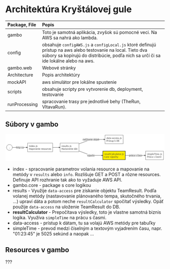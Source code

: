 # Architektúra Kryštálovej gule

| Package, File | Popis |
| :------------ | :---- |
| gambo         | Toto je samotná aplikácia, zvyšok sú pomocné veci. Na AWS sa nahrá ako lambda. |
| config        | obsahuje `configAWS.js` a `configLocal.js` ktoré definujú prístup na aws alebo testovanie na local. Tieto dva súbory sa kopírujú do distribúcie, podľa nich sa určí či sa ide lokálne alebo na aws. |
| gambo.web     | Webové stránky |
| Architecture  | Popis architektúry |
| mockAPI       | aws simulátor pre lokálne spustenie |
| scripts       | obsahuje scripty pre vytvorenie db, deployment, testovanie |
| runProcessing | spracovanie trasy pre jednotlivé behy (TheRun, VltavaRun). |

## Súbory v gambo

![štruktúra zdrojákov](../img/cb_logic.png)

* index - spracovanie parametrov volania resource a mapovanie na metódy v `results` alebo `info`. Rozlišuje GET a POST a rôzne resources. Definuje API rozhranie tak ako to vyžaduje AWS API.
* gambo.core - package s core logikou
* results - Využije `data-access` pre získanie objektu TeamResult. Podľa volanej metódy (nastavovanie plánovaného tempa, skutočného trvania, ...) upraví dáta a potom neche `resultCalculator` spočítať výsledky. Opäť použije `data-access` na uloženie TeamResult do DB.
* **resultCalculator** - Prepočítava výsledky, toto je vlastne samotná biznis logika. Využíva `simpleTime` na prácu s časmi.
* data-access - prístup k dátam, tu sa volajú AWS metódy pre tabuľky
* simpleTime - prevod medzi číselným a textovým vyjadrením času, napr. "01:23:45" je 5025 sekúnd a naopak ... 


## Resources v gambo

???